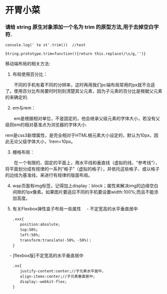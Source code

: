 # 开胃小菜
### 请给 string 原生对象添加一个名为 trim 的原型方法,用于去掉空白字符.

```
console.log(' te st'.trim())  //test
```

```
String.prototype.trim=function(){return this.replace(/\s/g,'')}
```

移动端布局的相关方法:

1. 布局使用百分比：

　　不同的手机有着不同的分辨率，这时再用我们pc端布局常用的px就不合适了。使用百分比布局要时时刻刻清楚其父元素，因为子元素的百分比是根据父元素的来确定的.

2. em与rem：

　　em是根据相对单位，不是固定的，他会继承父级元素的字体大小，若没有父级则em的相对基准点为浏览器的字体大小.

   rem是css3新增属性，是完全相对于HTML根元素大小设定的，默认为10px，因此无论父级字体大小，1rem=10px。

3. 栅格布局：

　　在一个有限的、固定的平面上，用水平线和垂直线（虚拟的线，“参考线”），将平面划分成有规律的一系列“格子”（虚拟的格子），并依托这些格子、或以格子的边线为基准线，来进行有规律的版面布局。

4. wap页面有img标签，记得加上display：block；属性来解决img的边缘空白间隙的1px像素。如果图片要适应不同的手机要设置width:100%;而且不能添加高度。

5. 有关Flexbox弹性盒子布局一些属性
　- 不定宽高的水平垂直居中
```
　　.xxx{
　　　　position:absolute;
　　　　top:50%;
　　　　left:50%;
　　　　transform:translate(-50%，-50%)；
　　}
```
　- [flexbox版]不定宽高的水平垂直居中
```
　　.xx{
　　　　justify-content:center;//子元素水平居中，
　　　　align-items:center;//子元素垂直居中;
　　　　display:-webkit-flex;
　　}
```